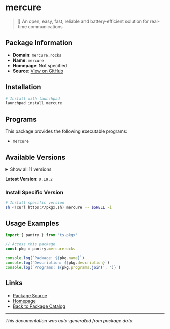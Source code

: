 # mercure

> 🪽 An open, easy, fast, reliable and battery-efficient solution for real-time communications

## Package Information

- **Domain**: `mercure.rocks`
- **Name**: `mercure`
- **Homepage**: Not specified
- **Source**: [View on GitHub](https://github.com/pkgxdev/pantry/tree/main/projects/mercure.rocks/package.yml)

## Installation

```bash
# Install with launchpad
launchpad install mercure
```

## Programs

This package provides the following executable programs:

- `mercure`

## Available Versions

<details>
<summary>Show all 11 versions</summary>

- `0.19.2`, `0.19.1`, `0.19.0`, `0.18.4`, `0.18.3`
- `0.18.2`, `0.18.1`, `0.18.0`, `0.17.1`, `0.17.0`
- `0.16.3`

</details>

**Latest Version**: `0.19.2`

### Install Specific Version

```bash
# Install specific version
sh <(curl https://pkgx.sh) mercure -- $SHELL -i
```

## Usage Examples

```typescript
import { pantry } from 'ts-pkgx'

// Access this package
const pkg = pantry.mercurerocks

console.log(`Package: ${pkg.name}`)
console.log(`Description: ${pkg.description}`)
console.log(`Programs: ${pkg.programs.join(', ')}`)
```

## Links

- [Package Source](https://github.com/pkgxdev/pantry/tree/main/projects/mercure.rocks/package.yml)
- [Homepage](#)
- [Back to Package Catalog](../package-catalog.md)

---

*This documentation was auto-generated from package data.*
